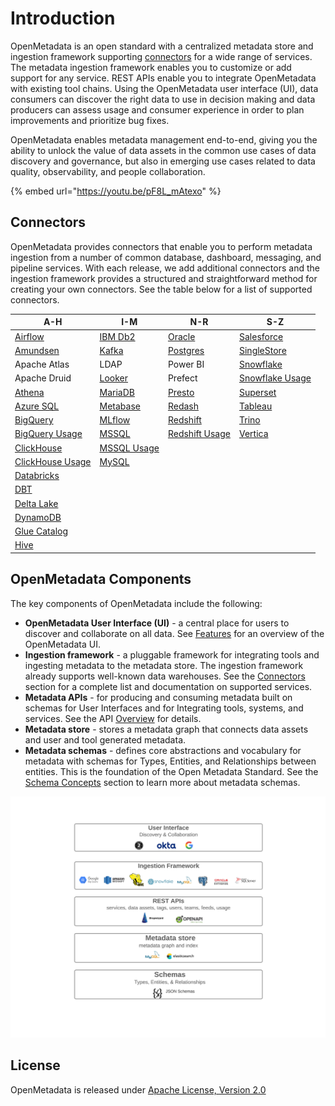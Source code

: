 # Introduction

OpenMetadata is an open standard with a centralized metadata store and ingestion framework supporting [connectors](docs/integrations/connectors/) for a wide range of services. The metadata ingestion framework enables you to customize or add support for any service. REST APIs enable you to integrate OpenMetadata with existing tool chains. Using the OpenMetadata user interface (UI), data consumers can discover the right data to use in decision making and data producers can assess usage and consumer experience in order to plan improvements and prioritize bug fixes.

OpenMetadata enables metadata management end-to-end, giving you the ability to unlock the value of data assets in the common use cases of data discovery and governance, but also in emerging use cases related to data quality, observability, and people collaboration.

{% embed url="https://youtu.be/pF8L_mAtexo" %}

## Connectors

OpenMetadata provides connectors that enable you to perform metadata ingestion from a number of common database, dashboard, messaging, and pipeline services. With each release, we add additional connectors and the ingestion framework provides a structured and straightforward method for creating your own connectors. See the table below for a list of supported connectors.

| A-H                                                                         | I-M                                                | N-R                                                      | S-Z                                                        |
| --------------------------------------------------------------------------- | -------------------------------------------------- | -------------------------------------------------------- | ---------------------------------------------------------- |
| [Airflow](docs/integrations/airflow/)                                       | [IBM Db2](docs/integrations/connectors/ibm-db2.md) | [Oracle](integrations/connectors/oracle/)                | [Salesforce](integrations/connectors/salesforce/)          |
| [Amundsen](https://docs.open-metadata.org/integrations/connectors/amundsen) | [Kafka](docs/integrations/connectors/kafka.md)     | [Postgres](integrations/connectors/postgres/)            | [SingleStore](integrations/connectors/singlestore/)        |
| Apache Atlas                                                                | LDAP                                               | Power BI                                                 | [Snowflake](docs/integrations/connectors/snowflake/)       |
| Apache Druid                                                                | [Looker](integrations/connectors/looker/)          | Prefect                                                  | [Snowflake Usage](docs/integrations/connectors/snowflake/) |
| [Athena](docs/integrations/connectors/athena/)                              | [MariaDB](docs/integrations/connectors/mariadb.md) | [Presto](integrations/connectors/presto/)                | [Superset](integrations/connectors/superset-1/)            |
| [Azure SQL](integrations/connectors/azure-sql/)                             | [Metabase](integrations/connectors/metabase/)      | [Redash](integrations/connectors/redash/)                | [Tableau](docs/integrations/connectors/tableau.md)         |
| [BigQuery](docs/integrations/connectors/bigquery/)                          | [MLflow](docs/integrations/connectors/mlflow/)     | [Redshift](docs/integrations/connectors/redshift/)       | [Trino](docs/integrations/connectors/trino/)               |
| [BigQuery Usage](docs/integrations/connectors/bigquery/)                    | [MSSQL](integrations/connectors/mssql/)            | [Redshift Usage](docs/integrations/connectors/redshift/) | [Vertica](integrations/connectors/vertica/)                |
| [ClickHouse](integrations/connectors/clickhouse/)                           | [MSSQL Usage](integrations/connectors/mssql/)      |                                                          |                                                            |
| [ClickHouse Usage](integrations/connectors/clickhouse/)                     | [MySQL](integrations/connectors/mysql/)            |                                                          |                                                            |
| [Databricks](integrations/connectors/databricks/)                           |                                                    |                                                          |                                                            |
| [DBT](data-lineage/dbt-integration/)                                        |                                                    |                                                          |                                                            |
| [Delta Lake](integrations/connectors/delta-lake/)                           |                                                    |                                                          |                                                            |
| [DynamoDB](integrations/connectors/dynamodb/)                               |                                                    |                                                          |                                                            |
| [Glue Catalog](docs/integrations/connectors/glue-catalog/)                  |                                                    |                                                          |                                                            |
| [Hive](docs/integrations/connectors/hive/)                                  |                                                    |                                                          |                                                            |

## OpenMetadata Components

The key components of OpenMetadata include the following:

* **OpenMetadata User Interface (UI)** - a central place for users to discover and collaborate on all data. See [Features](docs/overview/features.md) for an overview of the OpenMetadata UI.
* **Ingestion framework** - a pluggable framework for integrating tools and ingesting metadata to the metadata store. The ingestion framework already supports well-known data warehouses. See the [Connectors](./#connectors) section for a complete list and documentation on supported services.
* **Metadata APIs** - for producing and consuming metadata built on schemas for User Interfaces and for Integrating tools, systems, and services. See the API [Overview](docs/openmetadata-apis/apis/overview.md) for details.
* **Metadata store** - stores a metadata graph that connects data assets and user and tool generated metadata.
* **Metadata schemas** - defines core abstractions and vocabulary for metadata with schemas for Types, Entities, and Relationships between entities. This is the foundation of the Open Metadata Standard. See the [Schema Concepts](docs/openmetadata-apis/schemas/overview.md) section to learn more about metadata schemas.

![](<.gitbook/assets/openmetadata-overview (1) (1).png>)

## License

OpenMetadata is released under [Apache License, Version 2.0](http://www.apache.org/licenses/LICENSE-2.0)
